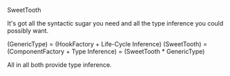 SweetTooth

It's got all the syntactic sugar you need and all the type inference you could
possibly want.

(GenericType) = (HookFactory + Life-Cycle Inference) (SweetTooth) =
(ComponentFactory + Type Inference) = (SweetTooth \* GenericType)

All in all both provide type inference.
